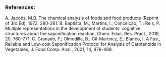 ### References:
A.	Jacobs, M.B. The chemical analysis of foods and food products (Reprint of 3rd Ed), 1973, 380-381.
B.	Baptista, M.; Martins, I.; Conceição, T.; Reis, P. Multiple representations in the development of students’ cognitive structures about the saponification reaction, Chem. Educ. Res. Pract., 2019, 20, 760-771.
C.	Granado, F.; Olmedilla, B.; Gil-Martinez, E.; Blanco, I. A Fast, Reliable and Low-cost Saponification Protocol for Analysis of Carotenoids in Vegetables, J. Food Comp. Anal., 2001, 14, 479-489.
